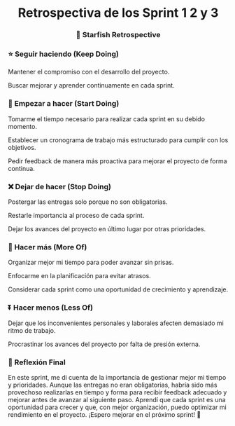 <h1 align="center">Retrospectiva de los Sprint 1 2 y 3</h1>

<h3 align="center">🌟 Starfish Retrospective</h3>

<h3>⭐ Seguir haciendo (Keep Doing)</h3>

<p>Mantener el compromiso con el desarrollo del proyecto.

Buscar mejorar y aprender continuamente en cada sprint.</p>

<h3>🚀 Empezar a hacer (Start Doing)</h3> 

<p>Tomarme el tiempo necesario para realizar cada sprint en su debido momento.

Establecer un cronograma de trabajo más estructurado para cumplir con los objetivos.

Pedir feedback de manera más proactiva para mejorar el proyecto de forma continua.</p>

<h3>❌ Dejar de hacer (Stop Doing)</h3> 

<p>Postergar las entregas solo porque no son obligatorias.

Restarle importancia al proceso de cada sprint.

Dejar los avances del proyecto en último lugar por otras prioridades.</p>

<h3>🔄 Hacer más (More Of)</h3> 

<p>Organizar mejor mi tiempo para poder avanzar sin prisas.

Enfocarme en la planificación para evitar atrasos.

Considerar cada sprint como una oportunidad de crecimiento y aprendizaje.</p>

<h3>⏬ Hacer menos (Less Of)</h3> 

<p>Dejar que los inconvenientes personales y laborales afecten demasiado mi ritmo de trabajo.

Procrastinar los avances del proyecto por falta de presión externa.</p>

<h3>📝 Reflexión Final</h3> 

<p>En este sprint, me di cuenta de la importancia de gestionar mejor mi tiempo y prioridades. Aunque las entregas no eran obligatorias, habría sido más provechoso realizarlas en tiempo y forma para recibir feedback adecuado y mejorar antes de avanzar al siguiente paso. Aprendí que cada sprint es una oportunidad para crecer y que, con mejor organización, puedo optimizar mi rendimiento en el proyecto. ¡Espero mejorar en el próximo sprint! 🚀</p>

